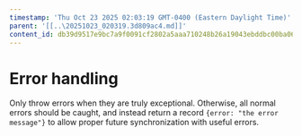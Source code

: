 ```yaml
---
timestamp: 'Thu Oct 23 2025 02:03:19 GMT-0400 (Eastern Daylight Time)'
parent: '[[..\20251023_020319.3d809ac4.md]]'
content_id: db39d9517e9bc7a9f0091cf2802a5aaa710248b26a19043ebddbc00ba067bc70
---
```


# Error handling

Only throw errors when they are truly exceptional. Otherwise, all normal errors should be caught, and instead return a record `{error: "the error message"}` to allow proper future synchronization with useful errors.
